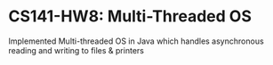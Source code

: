 # CS141-HW8: Multi-Threaded OS 

Implemented Multi-threaded OS in Java which handles asynchronous reading and writing to files & printers
